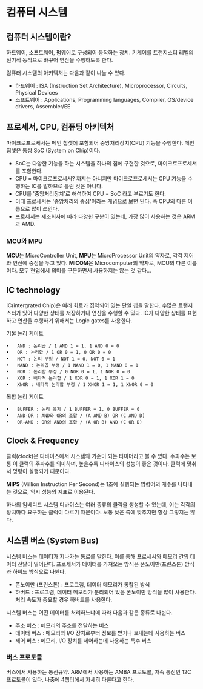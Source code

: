 # 컴퓨터 시스템

## 컴퓨터 시스템이란?

하드웨어, 소프트웨어, 펌웨어로 구성되어 동작하는 장치.
기계어를 트랜지스터 레벨의 전기적 동작으로 바꾸어 연산을 수행하도록 한다.

컴퓨터 시스템의 아키텍처는 다음과 같이 나눌 수 있다.

- 하드웨어 : ISA (Instruction Set Architecture), Microprocessor, Circuits, Physical Devices
- 소프트웨어 : Applications, Programming languages, Compiler, OS/device drivers, Assembler/EE 

## 프로세서, CPU, 컴퓨팅 아키텍처

마이크로프로세서는 메인 칩셋에 포함되어 중앙처리장치(CPU) 기능을 수행한다.
메인 칩셋은 통상 SoC (System on Chip)이다.
- SoC는 다양한 기능을 하는 시스템을 하나의 칩에 구현한 것으로, 마이크로프로세서를 포함한다.
- CPU = 마이크로프로세서? 까지는 아니지만 마이크로프로세서는 CPU 기능을 수행하는 IC를 말하므로 틀린 것은 아니다.
- CPU를 '중앙처리장치'로 해석하여 CPU = SoC 라고 부르기도 한다.
- 이때 프로세서는 '중앙처리의 중심'이라는 개념으로 보면 된다. 즉 CPU의 다른 이름으로 많이 쓰인다.
- 프로세서는 제조회사에 따라 다양한 구분이 있는데, 가장 많이 사용하는 것은 ARM과 AMD.

### MCU와 MPU

**MCU**는 MicroController Unit, **MPU**는 MicroProcessor Unit의 약자로, 각각 제어와 연산에 중점을 두고 있다.
**MICOM**은 Microcomputer의 약자로, MCU의 다른 이름이다.
모두 현업에서 의미를 구분하면서 사용하지는 않는 것 같다...

## IC technology

IC(intergrated Chip)은 여러 회로가 집약되어 있는 단일 칩을 말한다. 수많은 트랜지스터가 있어 다양한 상태를 저장하거나 연산을 수행할 수 있다. 
IC가 다양한 상태를 표현하고 연산을 수행하기 위해서는 Logic gates를 사용한다.

기본 논리 게이트

	•	AND : 논리곱 / 1 AND 1 = 1, 1 AND 0 = 0
	•	OR : 논리합 / 1 OR 0 = 1, 0 OR 0 = 0
	•	NOT : 논리 부정 / NOT 1 = 0, NOT 0 = 1
	•	NAND : 논리곱 부정 / 1 NAND 1 = 0, 1 NAND 0 = 1
	•	NOR : 논리합 부정 / 0 NOR 0 = 1, 1 NOR 0 = 0
	•	XOR : 배타적 논리합 / 1 XOR 0 = 1, 1 XOR 1 = 0
	•	XNOR : 배타적 논리합 부정 / 1 XNOR 1 = 1, 1 XNOR 0 = 0

복합 논리 게이트

	•	BUFFER : 논리 유지 / 1 BUFFER = 1, 0 BUFFER = 0
	•	AND-OR : AND와 OR의 조합 / (A AND B) OR (C AND D)
	•	OR-AND : OR와 AND의 조합 / (A OR B) AND (C OR D)

## Clock & Frequency

클럭(clock)은 디바이스에서 시스템의 기준이 되는 타이머라고 볼 수 있다. 주파수는 보통 이 클럭의 주파수를 의미하며, 높을수록 디바이스의 성능이 좋은 것이다. 클럭에 맞춰서 명령이 실행되기 때문이다.

**MIPS** (Million Instruction Per Second)는 1초에 실행되는 명령어의 개수를 나타내는 것으로, 역시 성능의 지표로 이용된다. 

하나의 임베디드 시스템 디바이스는 여러 종류의 클럭을 생성할 수 있는데, 이는 각각의 장치마다 요구하는 클럭이 다르기 때문이다. 보통 낮은 쪽에 맞추지만 항상 그렇지는 않다.

## 시스템 버스 (System Bus)

시스템 버스는 데이터가 지나가는 통로를 말한다. 이를 통해 프로세서와 메모리 간의 데이터 전달이 일어난다.
프로세서가 데이터를 가져오는 방식은 폰노이만(프린스톤) 방식과 하버드 방식으로 나뉜다.
- 폰노이만 (프린스톤) : 프로그램, 데이터 메모리가 통합된 방식
- 하버드 : 프로그램, 데이터 메모리가 분리되어 있음
폰노이만 방식을 많이 사용한다. 처리 속도가 중요할 경우 하버드를 사용한다. 

시스템 버스는 어떤 데이터를 처리하느냐에 따라 다음과 같은 종류로 나뉜다.
- 주소 버스 : 메모리의 주소를 전달하는 버스
- 데이터 버스 : 메모리와 I/O 장치로부터 정보를 받거나 보내는데 사용하는 버스
- 제어 버스 : 메모리, I/O 장치를 제어하는데 사용하는 특수 버스

### 버스 프로토콜

버스에서 사용하는 통신규약. ARM에서 사용하는 AMBA 프로토콜, 저속 통신인 12C 프로토콜이 있다.
나중에 4챕터에서 자세히 다룬다고 한다.


